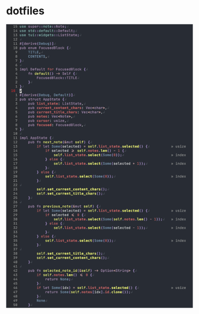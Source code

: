 # dotfiles

![](https://github.com/jakecorrenti/dotfiles/blob/master/Screen%20Shot%202021-03-12%20at%201.23.44%20PM.png?raw=true)

